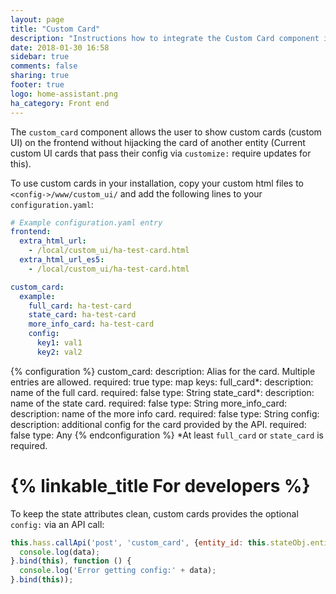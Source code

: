 ```yaml
---
layout: page
title: "Custom Card"
description: "Instructions how to integrate the Custom Card component into Home Assistant."
date: 2018-01-30 16:58
sidebar: true
comments: false
sharing: true
footer: true
logo: home-assistant.png
ha_category: Front end
---
```


The `custom_card` component allows the user to show custom cards (custom UI) on the frontend without hijacking the card of another entity (Current custom UI cards that pass their config via `customize:` require updates for this).

To use custom cards in your installation, copy your custom html files to `<config->/www/custom_ui/` and add the following lines to your `configuration.yaml`:

```yaml
# Example configuration.yaml entry
frontend:
  extra_html_url:
    - /local/custom_ui/ha-test-card.html
  extra_html_url_es5:
    - /local/custom_ui/ha-test-card.html

custom_card:
  example:
    full_card: ha-test-card
    state_card: ha-test-card
    more_info_card: ha-test-card
    config:
      key1: val1
      key2: val2
```

{% configuration %}
  custom_card:
    description: Alias for the card. Multiple entries are allowed.
    required: true
    type: map
    keys:
      full_card*:
        description: name of the full card.
        required: false
        type: String
      state_card*:
        description: name of the state card.
        required: false
        type: String
      more_info_card:
        description: name of the more info card.
        required: false
        type: String
      config:
        description: additional config for the card provided by the API.
        required: false
        type: Any
{% endconfiguration %}
*At least `full_card` or `state_card` is required.

# {% linkable_title For developers %}
To keep the state attributes clean, custom cards provides the optional `config:` via an API call:
```javascript
this.hass.callApi('post', 'custom_card', {entity_id: this.stateObj.entity_id}).then(function (data) {
  console.log(data);
}.bind(this), function () {
  console.log('Error getting config:' + data);
}.bind(this));
```

